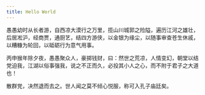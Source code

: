 ```yaml
---
title: Hello World
---
```


愚愚幼时从长者游，自西凉大漠行之万里，揽山川城郭之险隘，遍历江河之雄壮，后居凇沪，经商贾，通厨艺，结四方游侠，以金银为缘尘，以随事审查苍生休戚，以糟糠为轮回，以砥砺行为意气用事。

丙申猴年除夕夜，愚愚聚众人，豪掷钱财，曰：然世之荒凉，人情变幻，朝堂以结党迫我，江湖以俗事强我，说之不正而久，必投其小人之心，而不附于君子之大道也！

散群党，决然退而去之。世人闻之莫不倾心悦服，称可入孔子庙廷矣。


